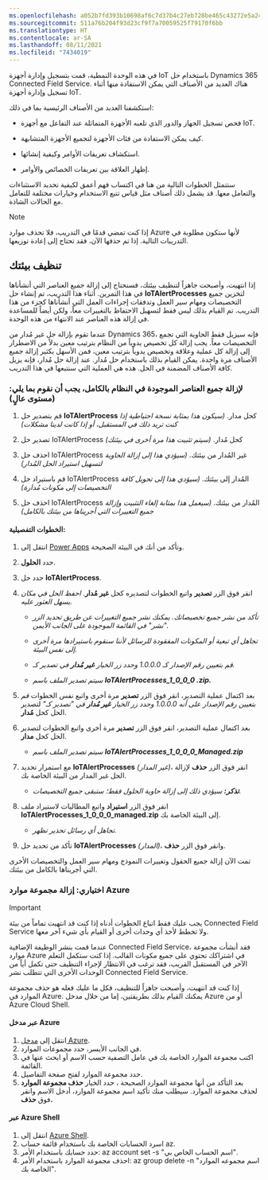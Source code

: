 ```yaml
---
ms.openlocfilehash: a052b7fd393b10698af6c7d37b4c27eb728be465c43272e5a2456dfd2ef5aed9
ms.sourcegitcommit: 511a76b204f93d23cf9f7a70059525f79170f6bb
ms.translationtype: HT
ms.contentlocale: ar-SA
ms.lasthandoff: 08/11/2021
ms.locfileid: "7434019"
---
```

في هذه الوحدة النمطية، قمت بتسجيل وإدارة أجهزة IoT باستخدام حل Dynamics 365 Connected Field Service. هناك العديد من الأصناف التي يمكن الاستفادة منها أثناء تسجيل وإدارة أجهزة IoT.

استكشفنا العديد من الأصناف الرئيسية بما في ذلك:

-   فحص تسجيل الجهاز والدور الذي تلعبه الأجهزة المتماثلة عند التفاعل مع أجهزة IoT.

-   كيف يمكن الاستفادة من فئات الأجهزة لتجميع الأجهزة المتشابهة.

-   استكشاف تعريفات الأوامر وكيفية إنشائها.

-   إظهار العلاقة بين تعريفات الخصائص والأوامر.

ستتمثل الخطوات التالية من هنا في اكتساب فهم أعمق لكيفية تحديد الاستثناءات والتعامل معها. قد يشمل ذلك أصناف مثل قياس تتبع الاستخدام وخيارات مختلفة للتعامل مع الحالات الشاذة.

> [!NOTE]
> إذا كنت تمضي قدمًا في التدريب، فلا تحذف موارد Azure لأنها ستكون مطلوبة في التدريبات التالية. إذا تم حذفها الآن، فقد تحتاج إلى إعادة توزيعها.

## <a name="cleaning-up-your-environment"></a>تنظيف بيئتك

إذا انتهيت، وأصبحت جاهزاً لتنظيف بيئتك، فسنحتاج إلى إزالة جميع العناصر التي أنشأناها في هذا التمرين. أثناء هذا التدريب، تم إنشاء حل **IoTAlertProcesses** لتخزين جميع التخصيصات ومهام سير العمل وتدفقات إجراءات العمل التي أنشأناها كجزء من هذا التدريب. تم القيام بذلك ليس فقط لتسهيل الاحتفاظ بالتغييرات معاً، ولكن أيضاً للمساعدة في إزالة هذه العناصر عند الانتهاء من هذه الوحدة.

عندما تقوم بإزالة حل غير مُدار من Dynamics 365، فإنه سيزيل فقط الحاوية التي تجمع التخصيصات معاً. يجب إزالة كل تخصيص يدوياً من النظام بترتيب معين بدلاً من الاضطرار إلى إزالة كل عملية وعلاقة وتخصيص يدوياً بترتيب معين، فمن الأسهل بكثير إزالة جميع الأصناف مرة واحدة. يمكن القيام بذلك باستخدام حل مُدار. عند إزالة حل مُدار، فإنه يزيل كافة الأصناف المضمنة في الحل. هذه هي العملية التي سنتبعها في هذا التدريب.

### <a name="to-fully-remove-all-the-items-in-the-system-we-must-do-the-following-high-level"></a>لإزالة جميع العناصر الموجودة في النظام بالكامل، يجب أن نقوم بما يلي: (مستوى عالٍ)

1. قم بتصدير حل **IoTAlertProcess** كحل مدار. *(سيكون هذا بمثابة نسخة احتياطية إذا كنت تريد ذلك في المستقبل، أو إذا كانت لدينا مشكلات)*

1. تصدير حل IoTAlertProcess كحل مُدار. *(سيتم تثبيت هذا مرة أخرى في بيئتك)*

1. احذف حل IoTAlertProcess غير المُدار من بيئتك. *(سيؤدي هذا إلى إزالة الحاوية لتسهيل استيراد الحل المُدار)*

1. قم باستيراد حل IoTAlertProcess المُدار إلى بيئتك. *(سيؤدي هذا إلى تحويل كافة التخصيصات إلى مكونات مُدارة)*

1. احذف حل IoTAlertProcess المُدار من بيئتك. *(سيعمل هذا بمثابة إلغاء التثبيت وإزالة جميع التغييرات التي أجريناها من بيئتك بالكامل)*

#### <a name="detailed-steps"></a>الخطوات التفصيلية:

1.  انتقل إلى [Power Apps](https://make.powerapps.com/?azure-portal=true) وتأكد من أنك في البيئة الصحيحة.

1.  حدد **الحلول**.

1.  حدد حل **IoTAlertProcess**.

1.  انقر فوق الزر **تصدير** واتبع الخطوات لتصديره كحل **غير مُدار**. *احفظ الحل في مكان يسهل العثور عليه.*

    -   *تأكد من نشر جميع تخصيصاتك. يمكنك نشر جميع التغييرات عن طريق تحديد الزر "نشر" في القائمة الموجودة على الجانب الأيمن.*

    -   *تجاهل أي تبعية أو المكونات المفقودة للرسائل لأننا سنقوم باستيرادها مرة أخرى إلى نفس البيئة.*

    -   *قم بتعيين رقم الإصدار كـ 1.0.0.0 وحدد زر الخيار **غير مُدار** في تصدير كـ.*

    -   *سيتم تصدير الملف باسم **IoTAlertProcesses_1_0_0_0 .zip.***

1.  بعد اكتمال عملية التصدير، انقر فوق الزر **تصدير** مرة أخرى واتبع نفس الخطوات *قم بتعيين رقم الإصدار على أنه 1.0.0.0 وحدد زر الخيار **غير مُدار** في "تصدير كـ"* لتصدير الحل كحل **مُدار**.

1.  بعد اكتمال عملية التصدير، انقر فوق الزر **تصدير** مرة أخرى واتبع الخطوات لتصدير الحل كحل **مدار**.

    -   *سيتم تصدير الملف باسم **IoTAlertProcesses_1_0_0_0_Managed.zip***

1.  مع استمرار تحديد **IoTAlertProcesses** *(غير المدار)*، انقر فوق الزر **حذف** لإزالة الحل غير المدار من البيئة الخاصة بك.

    -   ***تذكر:** سيؤدي ذلك إلى إزالة حاوية الحلول فقط؛ ستبقى جميع التخصيصات.*

1.  انقر فوق الزر **استيراد** واتبع المطالبات لاستيراد ملف **IoTAlertProcesses_1_0_0_0_managed.zip** إلى البيئة الخاصة بك.

    -   *تجاهل أي رسائل تحذير تظهر.*

1.  تأكد من تحديد حل **IoTAlertProcesses** *(المدار)*، وانقر فوق الزر **حذف**.

تمت الآن إزالة جميع الحقول وتغييرات النموذج ومهام سير العمل والتخصيصات الأخرى التي أجريناها بالكامل من بيئتك.

### <a name="optional-remove-azure-resource-group"></a>اختياري: إزالة مجموعة موارد Azure

> [!IMPORTANT]
> يجب عليك فقط اتباع الخطوات أدناه إذا كنت قد انتهيت تماماً من بيئة Connected Field Service ولا تخطط لأخذ أي وحدات أخرى أو القيام بأي شيء آخر معها.

عندما قمت بنشر الوظيفة الإضافية Connected Field Service، فقد أنشأت مجموعة موارد Azure في اشتراكك تحتوي على جميع مكونات القالب. إذا كنت ستكمل التعلم الآخر في المستقبل القريب، فقد ترغب في الانتظار لإجراء التنظيف حتى تكمل أياً من الوحدات الأخرى التي تتطلب نشر Connected Field Service.

إذا كنت قد انتهيت، وأصبحت جاهزاً للتنظيف، فكل ما عليك فعله هو حذف مجموعة الموارد في Azure. يمكنك القيام بذلك بطريقتين، إما من خلال مدخل Azure أو من Azure Cloud Shell.

#### <a name="via-the-azure-portal"></a>عبر مدخل Azure

1. انتقل إلى [مدخل Azure](https://portal.azure.com/?azure-portal=true). 
1. في الجانب الأيسر، حدد مجموعات الموارد.
1. اكتب مجموعة الموارد الخاصة بك في عامل التصفية حسب الاسم أو ابحث عنها في القائمة.
1. حدد مجموعة الموارد لفتح صفحة التفاصيل.
1. بعد التأكد من أنها مجموعة الموارد الصحيحة ، حدد الخيار **حذف مجموعة الموارد** لحذف مجموعة الموارد. سيطلب منك تأكيد اسم مجموعة الموارد، أدخل الاسم وانقر فوق **حذف.**

#### <a name="via-the-azure-shell"></a>عبر Azure Shell

1. انتقل إلى [Azure Shell](https://shell.azure.com/?azure-portal=true). 
1. اسرد الحسابات الخاصة بك باستخدام قائمة حساب az.
1. حدد حسابك باستخدام الأمر: az account set -s "اسم الحساب الخاص بي".
1. احذف مجموعة الموارد باستخدام الأمر: az group delete -n "اسم مجموعه الموارد الخاصة بك".

